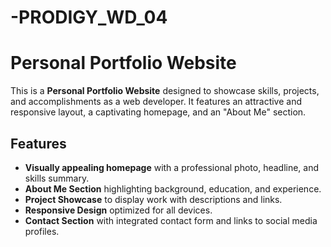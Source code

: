 # -PRODIGY_WD_04
# Personal Portfolio Website

This is a **Personal Portfolio Website** designed to showcase skills, projects, and accomplishments as a web developer. It features an attractive and responsive layout, a captivating homepage, and an "About Me" section.

## Features
- **Visually appealing homepage** with a professional photo, headline, and skills summary.
- **About Me Section** highlighting background, education, and experience.
- **Project Showcase** to display work with descriptions and links.
- **Responsive Design** optimized for all devices.
- **Contact Section** with integrated contact form and links to social media profiles.



